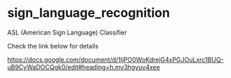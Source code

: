 # sign_language_recognition

ASL (American Sign Language) Classifier

Check the link below for details

https://docs.google.com/document/d/1ljPO0WoKdrejG4xPGJOuLxrc1BUQ-uB9CyWaDOCQgk0/edit#heading=h.mv3hgyuv4xee
